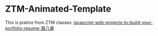 # ZTM-Animated-Template
This is pratice from ZTM classes: [javascript-web-projects-to-build-your-portfolio-resume-第八章](https://www.udemy.com/course/javascript-web-projects-to-build-your-portfolio-resume/?couponCode=ACCAGE0923)
